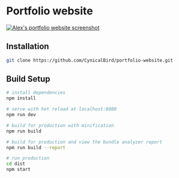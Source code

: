 # Portfolio website

[![Alex's portfolio website screenshot](https://alex-ng.com/static/images/projects/portfolio-website/preview-small.png)](https://alex-ng.com)

## Installation

``` bash
git clone https://github.com/CynicalBird/portfolio-website.git
```

## Build Setup

``` bash
# install dependencies
npm install

# serve with hot reload at localhost:8080
npm run dev

# build for production with minification
npm run build

# build for production and view the bundle analyzer report
npm run build --report

# run production 
cd dist
npm start
```
